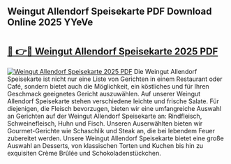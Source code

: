 ## Weingut Allendorf Speisekarte PDF Download Online 2025 YYeVe

# <h2><a href="http://gcd4k7.nevu.top/?p=Weingut+Allendorf+Speisekarte">🔗 👉🔴 Weingut Allendorf Speisekarte 2025 PDF</a></h2>

[![Weingut Allendorf Speisekarte 2025 PDF](https://i.imgur.com/dBaPXMq.png)](http://gcd4k7.nevu.top/?p=Weingut+Allendorf+Speisekarte)
Die Weingut Allendorf Speisekarte ist nicht nur eine Liste von Gerichten in einem Restaurant oder Café, sondern bietet auch die Möglichkeit, ein köstliches und für Ihren Geschmack geeignetes Gericht auszuwählen. Auf unserer Weingut Allendorf Speisekarte stehen verschiedene leichte und frische Salate. Für diejenigen, die Fleisch bevorzugen, bieten wir eine umfangreiche Auswahl an Gerichten auf der Weingut Allendorf Speisekarte an: Rindfleisch, Schweinefleisch, Huhn und Fisch. Unseren Auserwählten bieten wir Gourmet-Gerichte wie Schaschlik und Steak an, die bei lebendem Feuer zubereitet werden. Unsere Weingut Allendorf Speisekarte bietet eine große Auswahl an Desserts, von klassischen Torten und Kuchen bis hin zu exquisiten Crème Brûlée und Schokoladenstückchen.
